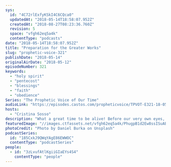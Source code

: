 ```yaml
---
sys:
  id: "4C72rlExfyKSkI4C6CQca0"
  updatedAt: "2018-05-14T18:58:07.952Z"
  createdAt: "2018-08-27T08:23:36.760Z"
  revision: 5
  space: "vfgh62eq5a4k"
  contentType: "podcasts"
date: "2018-05-14T18:58:07.952Z"
title: "Preparation for the Greater Works"
slug: "prophetic-voice-321"
publishDate: "2018-05-14"
originalAirDate: "2018-05-12"
episodeNumber: 321
keywords:
  - "holy spirit"
  - "pentecost"
  - "blessings"
  - "faith"
  - "obedience"
Series: "The Prophetic Voice of Our Time"
audioLink: "https://episodes.castos.com/propheticvoice/TPVOT-E321-18-05-12-13-Preparation-for-the-Greater-Works.mp3"
hosts:
  - "Cristina Sosso"
description: "What a great time to be alive! Before our very own eyes, we are witnessing the turning around of this country towards righteousness, and we are witnessing and partakers of the manifestations of blessing among the righteous men and women of God, the faithful ones. \n\nThis move of God will take a new mindset. Always move forward in the things of God. The 120 at the upper room were baptized by the Holy Spirit not just because they were in one accord. [It was] because they obeyed the instruction from the Lord. Historical accounts actually record more than 500 disciples of Jesus received this same instruction but..."
featuredImage: "//images.ctfassets.net/vfgh62eq5a4k/PhugpB1d2Ew8ssISuAE4a/1d5830841a53a4799119bea5718b3a6b/daniel-burka-98224-unsplash.jpg"
photoCredit: "Photo by Daniel Burka on Unsplash"
podcastSeries:
  id: "185CxkJ9QWqYAgE86EWWOC"
  contentType: "podcastSeries"
people:
  - id: "3zLvufAtlKgiiGIaEYs4S4"
    contentType: "people"
---
```

